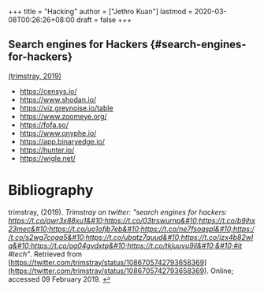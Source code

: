+++
title = "Hacking"
author = ["Jethro Kuan"]
lastmod = 2020-03-08T00:26:26+08:00
draft = false
+++

## Search engines for Hackers {#search-engines-for-hackers}

<a id="8145d0bc010004d1fdab0a7add7566bd" href="#trimstray_se_hackers">(trimstray, 2019)</a>

-   <https://censys.io/>
-   <https://www.shodan.io/>
-   <https://viz.greynoise.io/table>
-   <https://www.zoomeye.org/>
-   <https://fofa.so/>
-   <https://www.onyphe.io/>
-   <https://app.binaryedge.io/>
-   <https://hunter.io/>
-   <https://wigle.net/>

# Bibliography
<a id="trimstray_se_hackers" target="_blank">trimstray,  (2019). *Trimstray on twitter: &quot;search engines for hackers:&#10;&#10;https://t.co/awr3x88xu1&#10;https://t.co/03trswurnp&#10;https://t.co/b9ihx23mec&#10;https://t.co/uo1ofjb7eb&#10;https://t.co/ne7fsoqspl&#10;https://t.co/s2wg7coga5&#10;https://t.co/ubqtz7quud&#10;https://t.co/izx4b82wlq&#10;https://t.co/oa04gvdxtp&#10;https://t.co/tkjuuvu9il&#10;&#10;#it #tech&quot;*. Retrieved from [https://twitter.com/trimstray/status/1086705742793658369](https://twitter.com/trimstray/status/1086705742793658369). Online; accessed 09 February 2019.</a> [↩](#8145d0bc010004d1fdab0a7add7566bd)
